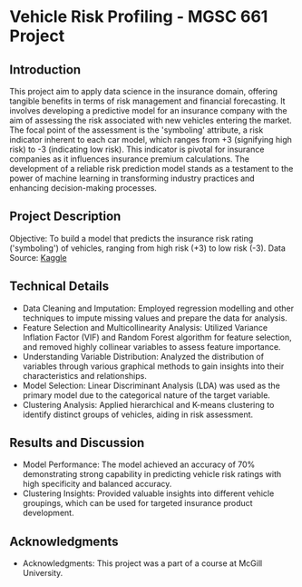 # Vehicle Risk Profiling - MGSC 661 Project

## Introduction
This project aim to apply data science in the insurance domain, offering tangible benefits in terms of risk management and financial forecasting. It involves developing a predictive model for an insurance company with the aim of assessing the risk associated with new vehicles entering the market. The focal point of the assessment is the 'symboling' attribute, a risk indicator inherent to each car model, which ranges from +3 (signifying high risk) to -3 (indicating low risk). This indicator is pivotal for insurance companies as it influences insurance premium calculations. The development of a reliable risk prediction model stands as a testament to the power of machine learning in transforming industry practices and enhancing decision-making processes.

## Project Description
Objective: To build a model that predicts the insurance risk rating ('symboling') of vehicles, ranging from high risk (+3) to low risk (-3).
Data Source: [Kaggle](https://www.kaggle.com/datasets/toramky/automobile-dataset?resource=download)

## Technical Details
- Data Cleaning and Imputation: Employed regression modelling and other techniques to impute missing values and prepare the data for analysis.
- Feature Selection and Multicollinearity Analysis: Utilized Variance Inflation Factor (VIF) and Random Forest algorithm for feature selection, and removed highly collinear variables to assess feature importance.
- Understanding Variable Distribution: Analyzed the distribution of variables through various graphical methods to gain insights into their characteristics and relationships.
- Model Selection: Linear Discriminant Analysis (LDA) was used as the primary model due to the categorical nature of the target variable. 
- Clustering Analysis: Applied hierarchical and K-means clustering to identify distinct groups of vehicles, aiding in risk assessment.

## Results and Discussion
- Model Performance: The model achieved an accuracy of 70% demonstrating strong capability in predicting vehicle risk ratings with high specificity and balanced accuracy.
- Clustering Insights: Provided valuable insights into different vehicle groupings, which can be used for targeted insurance product development.

## Acknowledgments
- Acknowledgments: This project was a part of a course at McGill University.

